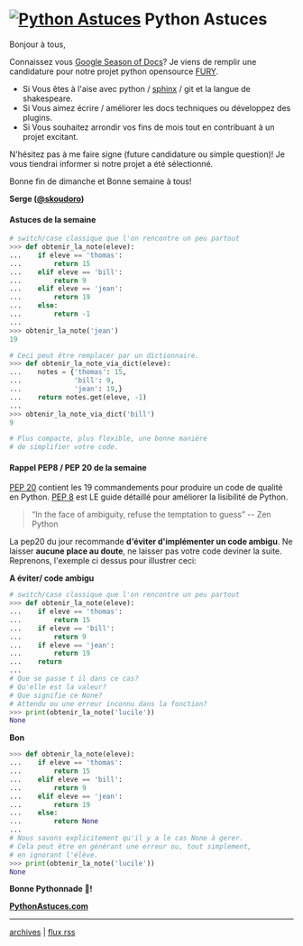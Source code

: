 <!--title: Remplacer vos switch/case par un dictionnaire -->
# [![Python Astuces](https://pythonastuces.com/images/python-logo.jpeg)](https://pythonastuces.com) Python Astuces

Bonjour à tous,

Connaissez vous [Google Season of Docs](https://developers.google.com/season-of-docs)? Je viens de remplir une candidature pour notre projet python opensource [FURY](https://github.com/fury-gl/fury).

- Si Vous êtes à l'aise avec python / [sphinx](https://www.sphinx-doc.org/en/master/) / git et la langue de shakespeare.
- Si Vous aimez écrire / améliorer les docs techniques ou développez des plugins.
- Si Vous souhaitez arrondir vos fins de mois tout en contribuant à un projet excitant.

N'hésitez pas à me faire signe (future candidature ou simple question)! Je vous tiendrai informer si notre projet a été sélectionné.

Bonne fin de dimanche et Bonne semaine à tous!

**Serge ([@skoudoro](https://twitter.com/skoudoro))**

#### Astuces de la semaine

```python
# switch/case classique que l'on rencontre un peu partout
>>> def obtenir_la_note(eleve):
...    if eleve == 'thomas':
...        return 15
...    elif eleve == 'bill':
...        return 9
...    elif eleve == 'jean':
...        return 19
...    else:
...        return -1
...
>>> obtenir_la_note('jean')
19

# Ceci peut être remplacer par un dictionnaire.
>>> def obtenir_la_note_via_dict(eleve):
...    notes = {'thomas': 15,
...             'bill': 9,
...             'jean': 19,}
...    return notes.get(eleve, -1)
...
>>> obtenir_la_note_via_dict('bill')
9

# Plus compacte, plus flexible, une bonne manière
# de simplifier votre code.
```

#### Rappel PEP8 / PEP 20 de la semaine

[PEP 20](https://www.python.org/dev/peps/pep-0020/) contient les 19 commandements pour produire un code de qualité en Python. [PEP 8](https://www.python.org/dev/peps/pep-0008/) est LE guide détaillé pour améliorer la lisibilité de Python.

> “In the face of ambiguity, refuse the temptation to guess” -- Zen Python

La pep20 du jour recommande **d'éviter d'implémenter un code ambigu**. Ne laisser **aucune place au doute**, ne laisser pas votre code deviner la suite. Reprenons, l'exemple ci dessus pour illustrer ceci:

**A éviter/ code ambigu**
```python
# switch/case classique que l'on rencontre un peu partout
>>> def obtenir_la_note(eleve):
...    if eleve == 'thomas':
...        return 15
...    if eleve == 'bill':
...        return 9
...    if eleve == 'jean':
...        return 19
...    return
...
# Que se passe t il dans ce cas?
# Qu'elle est la valeur?
# Que signifie ce None?
# Attendu ou une erreur inconnu dans la fonction?
>>> print(obtenir_la_note('lucile'))
None
```

**Bon**

```python
>>> def obtenir_la_note(eleve):
...    if eleve == 'thomas':
...        return 15
...    elif eleve == 'bill':
...        return 9
...    elif eleve == 'jean':
...        return 19
...    else:
...        return None
...
# Nous savons explicitement qu'il y a le cas None à gerer.
# Cela peut être en générant une erreur ou, tout simplement,
# en ignorant l'élève.
>>> print(obtenir_la_note('lucile'))
None
```

**Bonne Pythonnade  🐍!**

**[PythonAstuces.com](https://pythonastuces.com)**

---

[archives](https://pythonastuces.com/archives.html) | [flux rss](https://pythonastuces.com/rss.xml)
